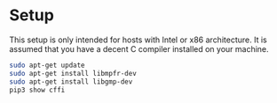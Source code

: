 # Setup
This setup is only intended for hosts with Intel or x86 architecture. It is assumed that you have a decent C compiler installed on your machine.

```bash
sudo apt-get update
sudo apt-get install libmpfr-dev
sudo apt-get install libgmp-dev
pip3 show cffi
```
